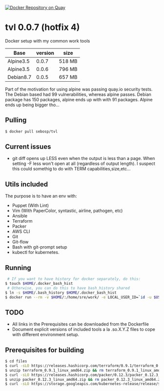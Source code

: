[![Docker Repository on Quay](https://quay.io/repository/sebosp/tvl/status?token=84ddb0a8-9059-4c43-9125-6d3949ad3e7f "Docker Repository on Quay")](https://quay.io/repository/sebosp/tvl)
# tvl 0.0.7 (hotfix 4)
Docker setup with my common work tools

| Base | version | size |
| --- | --- | --- |
|Alpine3.5 | 0.0.7 | 518 MB|
|Alpine3.5 | 0.0.6 | 796 MB|
|Debian8.7 | 0.0.5 | 657 MB|

Part of the motivation for using alpine was passing quay.io security tests.
The Debian based had 99 vulnerabilities, whereas alpine passes.
Debian package has 150 packages, alpine ends up with with 91 packages.
Alpine ends up being bigger tho...

## Pulling
```bash
$ docker pull sebosp/tvl
```

## Current issues
- git diff opens up LESS even when the output is less than a page.
  When setting -F less won't open at all (regardless of output length).
  I suspect this could somethig to do with TERM capabilities,size,etc...

## Utils included
The purpose is to have an env with:
- Puppet (With Lint)
- Vim (With PaperColor, syntastic, airline, pathogen, etc)
- Ansible
- Terraform
- Packer
- AWS CLI
- Git
- Git-flow
- Bash with git-prompt setup
- kubectl for kubernetes.

## Running
```bash
 # If you want to have history for docker separately, do this:
$ touch $HOME/.docker_bash_hist
 # Otherwise, you can do this to have bash_history shared
$ ln -s $HOME/.bash_history $HOME/.docker_bash_hist
$ docker run --rm -v $HOME/:/home/sre/work/ -e LOCAL_USER_ID=`id -u $USER` -it tvl:0.0.7 /bin/bash
```

## TODO
- All links in the Prerequisites can be downloaded from the Dockerfile
- Document explicit versions of included tools a la .so.X.Y.Z files to cope with different environment setup.

## Prerequisites for building
```bash
$ cd files
$ curl -sLO https://releases.hashicorp.com/terraform/0.9.1/terraform_0.9.1_linux_amd64.zip
$ unzip terraform_0.9.1_linux_amd64.zip && rm terraform_0.9.1_linux_amd64.zip
$ curl -sLO https://releases.hashicorp.com/packer/0.12.3/packer_0.12.3_linux_amd64.zip
$ unzip packer_0.12.3_linux_amd64.zip && rm packer_0.12.3_linux_amd64.zip
$ curl -sLO https://storage.googleapis.com/kubernetes-release/release/$(curl -s https://storage.googleapis.com/kubernetes-release/release/stable.txt)/bin/linux/amd64/kubectl
```
